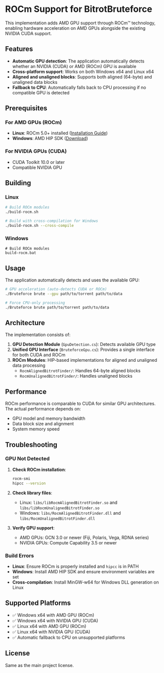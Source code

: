 # ROCm Support for BitrotBruteforce

This implementation adds AMD GPU support through ROCm™ technology, enabling hardware acceleration on AMD GPUs alongside the existing NVIDIA CUDA support.

## Features

- **Automatic GPU detection**: The application automatically detects whether an NVIDIA (CUDA) or AMD (ROCm) GPU is available
- **Cross-platform support**: Works on both Windows x64 and Linux x64
- **Aligned and unaligned blocks**: Supports both aligned (64-byte) and unaligned data blocks
- **Fallback to CPU**: Automatically falls back to CPU processing if no compatible GPU is detected

## Prerequisites

### For AMD GPUs (ROCm)
- **Linux**: ROCm 5.0+ installed ([Installation Guide](https://docs.amd.com/bundle/ROCm-Installation-Guide/page/Overview_of_ROCm_Installation_Methods.html))
- **Windows**: AMD HIP SDK ([Download](https://rocmdocs.amd.com/en/latest/Installation_Guide/HIP-Installation.html))

### For NVIDIA GPUs (CUDA)
- CUDA Toolkit 10.0 or later
- Compatible NVIDIA GPU

## Building

### Linux

```bash
# Build ROCm modules
./build-rocm.sh

# Build with cross-compilation for Windows
./build-rocm.sh --cross-compile
```

### Windows

```batch
# Build ROCm modules
build-rocm.bat
```

## Usage

The application automatically detects and uses the available GPU:

```bash
# GPU acceleration (auto-detects CUDA or ROCm)
./Bruteforce brute --gpu path/to/torrent path/to/data

# Force CPU-only processing
./Bruteforce brute path/to/torrent path/to/data
```

## Architecture

The implementation consists of:

1. **GPU Detection Module** (`GpuDetection.cs`): Detects available GPU type
2. **Unified GPU Interface** (`BruteforceGpu.cs`): Provides a single interface for both CUDA and ROCm
3. **ROCm Modules**: HIP-based implementations for aligned and unaligned data processing
   - `RocmAlignedBitrotFinder/`: Handles 64-byte aligned blocks
   - `RocmUnalignedBitrotFinder/`: Handles unaligned blocks

## Performance

ROCm performance is comparable to CUDA for similar GPU architectures. The actual performance depends on:
- GPU model and memory bandwidth
- Data block size and alignment
- System memory speed

## Troubleshooting

### GPU Not Detected

1. **Check ROCm installation**:
   ```bash
   rocm-smi
   hipcc --version
   ```

2. **Check library files**:
   - Linux: `libs/libRocmAlignedBitrotFinder.so` and `libs/libRocmUnalignedBitrotFinder.so`
   - Windows: `libs/RocmAlignedBitrotFinder.dll` and `libs/RocmUnalignedBitrotFinder.dll`

3. **Verify GPU support**:
   - AMD GPUs: GCN 3.0 or newer (Fiji, Polaris, Vega, RDNA series)
   - NVIDIA GPUs: Compute Capability 3.5 or newer

### Build Errors

- **Linux**: Ensure ROCm is properly installed and `hipcc` is in PATH
- **Windows**: Install AMD HIP SDK and ensure environment variables are set
- **Cross-compilation**: Install MinGW-w64 for Windows DLL generation on Linux

## Supported Platforms

- ✅ Windows x64 with AMD GPU (ROCm)
- ✅ Windows x64 with NVIDIA GPU (CUDA)
- ✅ Linux x64 with AMD GPU (ROCm)
- ✅ Linux x64 with NVIDIA GPU (CUDA)
- ✅ Automatic fallback to CPU on unsupported platforms

## License

Same as the main project license.